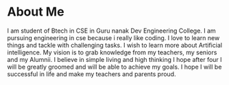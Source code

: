 # About Me

I am student of Btech in CSE in Guru nanak Dev Engineering College.
I am pursuing engineering in cse because i really like coding.
I love to learn new things and tackle with challenging tasks.
I wish to learn more about Artificial intelligence.
My vision is to grab knowledge from my teachers, my seniors and my Alumnii.
I believe in simple living and high thinking 
I hope after four I will be greatly groomed and will be able to achieve my goals.
I hope I will be successful in life and make my teachers and parents proud.
